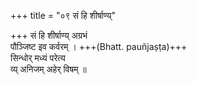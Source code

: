 +++
title = "०९ सं हि शीर्षाण्य्"

+++
सं हि शीर्षाण्य् अग्रभं  
पौञ्जिष्ट इव कर्वरम् । +++(Bhatt. pauñjaṣṭa)+++  
सिन्धोर् मध्यं परेत्य  
व्य् अनिजम् अहेर् विषम् ॥
